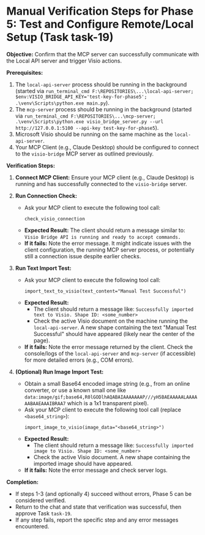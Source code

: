 # Manual Verification Steps for Phase 5: Test and Configure Remote/Local Setup (Task task-19)

**Objective:** Confirm that the MCP server can successfully communicate with the Local API server and trigger Visio actions.

**Prerequisites:**

1.  The `local-api-server` process should be running in the background (started via `run_terminal_cmd F:\REPOSITORIES\...\local-api-server; $env:VISIO_BRIDGE_API_KEY='test-key-for-phase5'; .\venv\Scripts\python.exe main.py`).
2.  The `mcp-server` process should be running in the background (started via `run_terminal_cmd F:\REPOSITORIES\...\mcp-server; .\venv\Scripts\python.exe visio_bridge_server.py --url http://127.0.0.1:5100 --api-key test-key-for-phase5`).
3.  Microsoft Visio should be running on the same machine as the `local-api-server`.
4.  Your MCP Client (e.g., Claude Desktop) should be configured to connect to the `visio-bridge` MCP server as outlined previously.

**Verification Steps:**

1.  **Connect MCP Client:** Ensure your MCP client (e.g., Claude Desktop) is running and has successfully connected to the `visio-bridge` server.

2.  **Run Connection Check:**
    *   Ask your MCP client to execute the following tool call:
        ```
        check_visio_connection
        ```
    *   **Expected Result:** The client should return a message similar to: `Visio Bridge API is running and ready to accept commands.`
    *   **If it fails:** Note the error message. It might indicate issues with the client configuration, the running MCP server process, or potentially still a connection issue despite earlier checks.

3.  **Run Text Import Test:**
    *   Ask your MCP client to execute the following tool call:
        ```
        import_text_to_visio(text_content="Manual Test Successful")
        ```
    *   **Expected Result:**
        *   The client should return a message like: `Successfully imported text to Visio. Shape ID: <some_number>`
        *   Check the active Visio document on the machine running the `local-api-server`. A new shape containing the text "Manual Test Successful" should have appeared (likely near the center of the page).
    *   **If it fails:** Note the error message returned by the client. Check the console/logs of the `local-api-server` and `mcp-server` (if accessible) for more detailed errors (e.g., COM errors).

4.  **(Optional) Run Image Import Test:**
    *   Obtain a small Base64 encoded image string (e.g., from an online converter, or use a known small one like `data:image/gif;base64,R0lGODlhAQABAIAAAAAAAP///yH5BAEAAAAALAAAAAABAAEAAAIBRAA7` which is a 1x1 transparent pixel).
    *   Ask your MCP client to execute the following tool call (replace `<base64_string>`):
        ```
        import_image_to_visio(image_data="<base64_string>")
        ```
    *   **Expected Result:**
        *   The client should return a message like: `Successfully imported image to Visio. Shape ID: <some_number>`
        *   Check the active Visio document. A new shape containing the imported image should have appeared.
    *   **If it fails:** Note the error message and check server logs.

**Completion:**

*   If steps 1-3 (and optionally 4) succeed without errors, Phase 5 can be considered verified.
*   Return to the chat and state that verification was successful, then approve Task `task-19`.
*   If any step fails, report the specific step and any error messages encountered. 